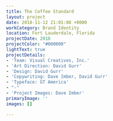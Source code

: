 ```yaml
---
title: The Coffee Standard
layout: project
date: 2018-11-12 21:01:08 +0000
workCategory: Brand Identity
location: Fort Lauderdale, Florida
projectDate: 2018
projectColor: "#000000"
lightText: true
projectDetails:
- 'Team: Visual Creatives, Inc.'
- 'Art Direction: David Gurr'
- 'Design: David Gurr'
- 'Copywriting: Dave Imber, David Gurr'
- 'Typeface: GT America'
- "-"
- 'Project Images: Dave Imber'
primaryImage: ''
images: []

---
```

